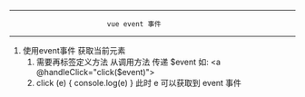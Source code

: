 ----------------------------------------------------------------------
                            vue event 事件
----------------------------------------------------------------------
  1. 使用event事件 获取当前元素
     1. 需要再标签定义方法 从调用方法 传递 $event 
        如: <a @handleClick="click($event)"></a>
     2. click (e) { console.log(e) }
        此时 e 可以获取到 event 事件
